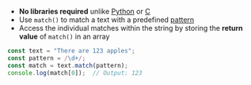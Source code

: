 - **No libraries required** unlike [Python](computer-science/docs/python/regex.md) or [C](contents-c.md)
- Use `match()` to match a text with a predefined [pattern](computer-science/docs/basics/regex.md)
- Access the individual matches within the string by storing the **return value** of `match()` in an array

```javascript
const text = "There are 123 apples";
const pattern = /\d+/;
const match = text.match(pattern);
console.log(match[0]);  // Output: 123
```